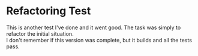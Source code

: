 # Refactoring Test

This is another test I've done and it went good. The task was simply to refactor the initial situation.  
I don't remember if this version was complete, but it builds and all the tests pass.
